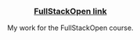 
<!-- LOGO -->
<br />
<p align="center">
  <a href="https://fullstackopen.com/en/">
    <h3 align="center">FullStackOpen link</h3>
  </a>

  

  <p align="center">
    My work for the FullStackOpen course.
  </p>
</p>
